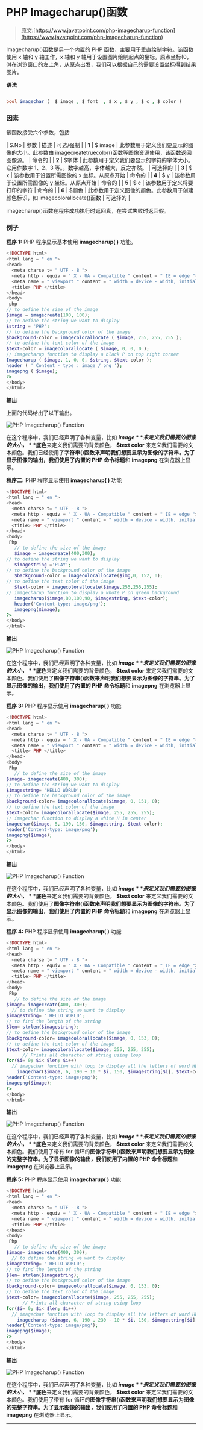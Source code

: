# PHP Imagecharup()函数

> 原文:[https://www.javatpoint.com/php-imagecharup-function](https://www.javatpoint.com/php-imagecharup-function)

Imagecharup()函数是另一个内置的 PHP 函数，主要用于垂直绘制字符。该函数使用 x 轴和 y 轴工作，x 轴和 y 轴用于设置图片绘制起点的坐标。原点坐标(0，0)在浏览窗口的左上角，从原点出发，我们可以根据自己的需要设置坐标得到结果图片。

**语法**

```php

bool imagechar (  $ image , $ font  , $ x , $ y , $ c , $ color )

```

### 因素

该函数接受六个参数，包括

| S.No | 参数 | 描述 | 可选/强制 |
| **1** | $ image | 此参数用于定义我们要显示的图像的大小。此参数由 imagecreatetruecolor()函数等图像资源使用，该函数返回图像源。 | 命令的 |
| **2** | $字体 | 此参数用于定义我们要显示的字符的字体大小。它用作数字 1、2、3 等。，数字越高，字体越大，反之亦然。 | 可选择的 |
| **3** | $ x | 该参数用于设置所需图像的 x 坐标。从原点开始 | 命令的 |
| **4** | $ y | 该参数用于设置所需图像的 y 坐标。从原点开始 | 命令的 |
| **5** | $ c | 该参数用于定义将要打印的字符 | 命令的 |
| **6** | $颜色 | 此参数用于定义图像的颜色。此参数用于创建颜色标识，如 imagecolorallocate()函数 | 可选择的 |

imagecharup()函数在程序成功执行时返回真，在尝试失败时返回假。

### 例子

**程序 1:** PHP 程序显示基本使用 **imagecharup( )** 功能。

```php
<!DOCTYPE html>
<html lang = " en ">
<head>
  <meta charse t= " UTF - 8 ">
  <meta http - equiv = " X - UA - Compatible " content = " IE = edge ">
  <meta name = " viewport " content = " width = device - width, initial - scale = 1 .0">
  <title> PHP </title>
</head>
<body>
 php
// to define the size of the image
$image = imagecreate(100, 100);
// to define the string we want to display
$string = 'PHP';
// to define the background color of the image
$background-color = imagecolorallocate ( $image, 255, 255, 255 );
// to define the text color of the image
$text-color = imagecolorallocate ( $image, 0, 0, 0 );
// imagecharup function to display a black P on top right corner
Imagecharup ( $image, 1, 0, 0, $string, $text-color );
header ( ' Content - type : image / png ');
imagepng ( $image);  
?>
</body>
</html>

```

**输出**

上面的代码给出了以下输出。

![PHP Imagecharup() Function](img/f1405122ac3d39cf62b3474d9d2dd694.png)

在这个程序中，我们已经声明了各种变量，比如 **$image** 来定义我们需要的图像的大小，**$底色**来定义我们需要的背景颜色， **$text color** 来定义我们需要的文本颜色。我们已经使用了**字符串()**函数来声明我们想要显示为图像的字符串。为了显示图像的输出，我们使用了内置的 PHP 命令**标题**和 **imagepng** 在浏览器上显示。

**程序二:** PHP 程序显示使用 **imagecharup( )** 功能

```php
<!DOCTYPE html>
<html lang = " en ">
<head>
  <meta charse t= " UTF - 8 ">
  <meta http - equiv = " X - UA - Compatible " content = " IE = edge ">
  <meta name = " viewport " content = " width = device - width, initial - scale = 1 .0">
  <title> PHP </title>
</head>
<body>
 Php
   // to define the size of the image
   $image = imagecreate(400,300);
// to define the string we want to display
   $imagestring ='PLAY';
// to define the background color of the image
   $background-color = imagecolorallocate($img,0, 152, 0);
// to define the text color of the image
   $text-color = imagecolorallocate($image,255,255,255);
// imagecharup function to display a whote P on green background
   imagecharup($image,80,100,90, $imagestring, $text-color);
   header('Content-type: image/png');
   imagepng($image);
?>
</body>
</html>

```

**输出**

![PHP Imagecharup() Function](img/41090084ac7ee5ed1b4ceae64bf76a1b.png)

在这个程序中，我们已经声明了各种变量，比如 **$image** 来定义我们需要的图像的大小，**$底色**来定义我们需要的背景颜色， **$text color** 来定义我们需要的文本颜色。我们使用了**图像字符串()**函数来声明我们想要显示为图像的字符串。为了显示图像的输出，我们使用了内置的 PHP 命令**标题**和 **imagepng** 在浏览器上显示。

**程序 3:** PHP 程序显示使用 **imagecharup( )** 功能

```php
<!DOCTYPE html>
<html lang = " en ">
<head>
  <meta charse t= " UTF - 8 ">
  <meta http - equiv = " X - UA - Compatible " content = " IE = edge ">
  <meta name = " viewport " content = " width = device - width, initial - scale = 1 .0">
  <title> PHP </title>
</head>
<body>
 Php
   // to define the size of the image
$image= imagecreate(400, 300);
// to define the string we want to display
$imagestring= 'HELLO WORLD';  
// to define the background color of the image
$background-color= imagecolorallocate($image, 0, 151, 0); 
// to define the text color of the image
$text-color= imagecolorallocate($image, 255, 255, 255);
// imagechar function to display a white H in center
imagechar($image, 5, 190, 150, $imagestring, $text-color);
header('Content-type: image/png');
imagepng($image);
?>
</body>
</html>

```

**输出**

![PHP Imagecharup() Function](img/91fb9ead0386decf3a6327944a4d0bc5.png)

在这个程序中，我们已经声明了各种变量，比如 **$image** 来定义我们需要的图像的大小，**$底色**来定义我们需要的背景颜色， **$text color** 来定义我们需要的文本颜色。我们使用了**图像字符串()**函数来声明我们想要显示为图像的字符串。为了显示图像的输出，我们使用了内置的 PHP 命令**标题**和 **imagepng** 在浏览器上显示。

**程序 4:** PHP 程序显示使用 **imagecharup( )** 功能

```php
<!DOCTYPE html>
<html lang = " en ">
<head>
  <meta charse t= " UTF - 8 ">
  <meta http - equiv = " X - UA - Compatible " content = " IE = edge ">
  <meta name = " viewport " content = " width = device - width, initial - scale = 1 .0">
  <title> PHP </title>
</head>
<body>
 Php
   // to define the size of the image
$image= imagecreate(400, 300);
  // to define the string we want to display
$imagestring= " HELLO WORLD"; 
// to find the length of the string
$len= strlen($imagestring); 
// to define the background color of the image
$background-color= imagecolorallocate($image, 0, 153, 0);  
// to define the text color of the image
$text-color= imagecolorallocate($image, 255, 255, 255);
      // Prints all character of string using loop
for($i= 0; $i< $len; $i++)
  // imagechar function with loop to display all the letters of word HELLO WORLD in center
    imagechar($image, 6, 190 + 10 * $i, 150, $imagestring[$i], $text-color); 
header('Content-type: image/png');
imagepng($image);
?>
</body>
</html>

```

**输出**

![PHP Imagecharup() Function](img/11361041face77624c200165a34c3258.png)

在这个程序中，我们已经声明了各种变量，比如 **$image** 来定义我们需要的图像的大小，**$底色**来定义我们需要的背景颜色， **$text color** 来定义我们需要的文本颜色。我们使用了带有 for 循环的**图像字符串()**函数来声明我们想要显示为图像的完整字符串。为了显示图像的输出，我们使用了内置的 PHP 命令**标题**和 **imagepng** 在浏览器上显示。

**程序 5:** PHP 程序显示使用 **imagecharup( )** 功能

```php
<!DOCTYPE html>
<html lang = " en ">
<head>
  <meta charse t= " UTF - 8 ">
  <meta http - equiv = " X - UA - Compatible " content = " IE = edge ">
  <meta name = " viewport " content = " width = device - width, initial - scale = 1 .0">
  <title> PHP </title>
</head>
<body>
 Php
   // to define the size of the image
$image= imagecreate(400, 300);
  // to define the string we want to display
$imagestring= " HELLO WORLD";  
// to find the length of the string
$len= strlen($imagestring);  
// to define the background color of the image
$background-color= imagecolorallocate($image, 0, 153, 0);  
// to define the text color of the image
$text-color= imagecolorallocate($image, 255, 255, 255);
      // Prints all character of string using loop
for($i= 0; $i< $len; $i++)
  // imagechar function with loop to display all the letters of word HELLO WORLD in center
    imagecharup ($image, 6, 190 , 230 - 10 * $i, 150, $imagestring[$i], $text-color); 
header('Content-type: image/png');
imagepng($image);
?>
</body>
</html>

```

**输出**

![PHP Imagecharup() Function](img/ac0d0d67969cc70f032420f002cf7880.png)

在这个程序中，我们已经声明了各种变量，比如 **$image** 来定义我们需要的图像的大小，**$底色**来定义我们需要的背景颜色， **$text color** 来定义我们需要的文本颜色。我们使用了带有 for 循环的**图像字符串()**函数来声明我们想要显示为图像的完整字符串。为了显示图像的输出，我们使用了内置的 PHP 命令**标题**和 **imagepng** 在浏览器上显示。

* * *